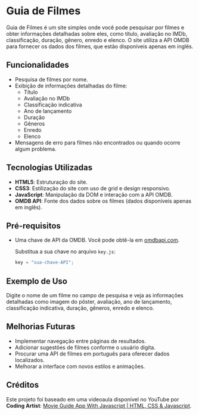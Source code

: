 # Guia de Filmes

Guia de Filmes é um site simples onde você pode pesquisar por filmes e obter informações detalhadas sobre eles, como título, avaliação no IMDb, classificação, duração, gênero, enredo e elenco. O site utiliza a API OMDB para fornecer os dados dos filmes, que estão disponíveis apenas em inglês.

## Funcionalidades

- Pesquisa de filmes por nome.
- Exibição de informações detalhadas do filme:
  - Título
  - Avaliação no IMDb
  - Classificação indicativa
  - Ano de lançamento
  - Duração
  - Gêneros
  - Enredo
  - Elenco
- Mensagens de erro para filmes não encontrados ou quando ocorre algum problema.

## Tecnologias Utilizadas

- **HTML5**: Estruturação do site.
- **CSS3**: Estilização do site com uso de grid e design responsivo.
- **JavaScript**: Manipulação da DOM e interação com a API OMDB.
- **OMDB API**: Fonte dos dados sobre os filmes (dados disponíveis apenas em inglês).

## Pré-requisitos

- Uma chave de API da OMDB. Você pode obtê-la em [omdbapi.com](http://www.omdbapi.com/apikey.aspx).

  Substitua a sua chave no arquivo `key.js`:

    ```javascript
    key = "sua-chave-API";
    ```

## Exemplo de Uso

Digite o nome de um filme no campo de pesquisa e veja as informações detalhadas como imagem do pôster, avaliação, ano de lançamento, classificação indicativa, duração, gêneros, enredo e elenco.

## Melhorias Futuras

- Implementar navegação entre páginas de resultados.
- Adicionar sugestões de filmes conforme o usuário digita.
- Procurar uma API de filmes em português para oferecer dados localizados.
- Melhorar a interface com novos estilos e animações.

## Créditos

Este projeto foi baseado em uma videoaula disponível no YouTube por **Coding Artist**: [Movie Guide App With Javascript | HTML, CSS & Javascript](https://youtu.be/TgE71N0q5yI?si=8OGNayLLm-IiBF8u).
